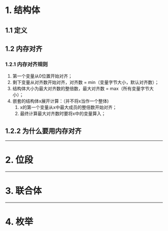 # 1. 结构体 

## 1.1 定义

## 1.2 内存对齐

### 1.2.1 内存对齐规则

1. 第一个变量从0位置开始对齐；
2. 剩下变量从对齐数开始对齐，对齐数 = min（变量字节大小，默认对齐数）；
3. 结构体大小为最大对齐数的整倍数，最大对齐数 = max（所有变量字节大小）；
4. 嵌套的结构体x展开计算：（并不将x当作一个整体)
   1. x的第一个变量从x中最大成员的整倍数开始对齐；
   2. 最终计算最大对齐数时要将x中的变量算入；

## 1.2.2 为什么要用内存对齐



---
# 2. 位段



---
# 3. 联合体



---
# 4. 枚举










